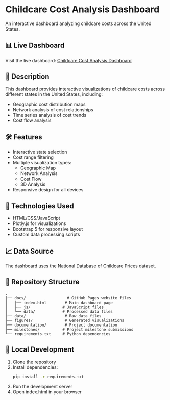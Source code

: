 # Childcare Cost Analysis Dashboard

An interactive dashboard analyzing childcare costs across the United States.

## 📊 Live Dashboard

Visit the live dashboard: [Childcare Cost Analysis Dashboard](https://ukomal.github.io/MS_Childcare_Cost_Analysis_Project/)

## 📝 Description

This dashboard provides interactive visualizations of childcare costs across different states in the United States, including:
- Geographic cost distribution maps
- Network analysis of cost relationships
- Time series analysis of cost trends
- Cost flow analysis

## 🛠️ Features

- Interactive state selection
- Cost range filtering
- Multiple visualization types:
  - Geographic Map
  - Network Analysis
  - Cost Flow
  - 3D Analysis
- Responsive design for all devices

## 🚀 Technologies Used

- HTML/CSS/JavaScript
- Plotly.js for visualizations
- Bootstrap 5 for responsive layout
- Custom data processing scripts

## 📈 Data Source

The dashboard uses the National Database of Childcare Prices dataset.

## 📁 Repository Structure

```
.
├── docs/                  # GitHub Pages website files
│   ├── index.html        # Main dashboard page
│   ├── js/              # JavaScript files
│   └── data/            # Processed data files
├── data/                 # Raw data files
├── figures/              # Generated visualizations
├── documentation/        # Project documentation
├── milestones/          # Project milestone submissions
└── requirements.txt     # Python dependencies
```

## 🔧 Local Development

1. Clone the repository
2. Install dependencies:
   ```bash
   pip install -r requirements.txt
   ```
3. Run the development server
4. Open index.html in your browser 
